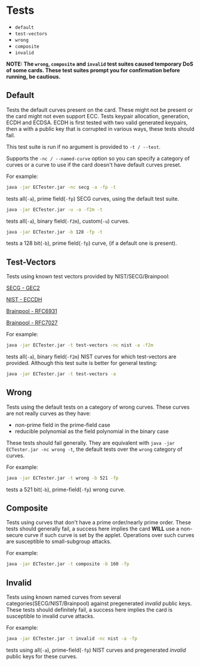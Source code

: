 # Tests

 - `default`
 - `test-vectors`
 - `wrong`
 - `composite`
 - `invalid`
 
**NOTE: The `wrong`, `composite` and `invalid` test suites caused temporary DoS of some cards. These test suites prompt you for
confirmation before running, be cautious.**

## Default
Tests the default curves present on the card. These might not be present or the card might not even support ECC.
Tests keypair allocation, generation, ECDH and ECDSA. ECDH is first tested with two valid generated keypairs, then a with a
public key that is corrupted in various ways, these tests should fail.

This test suite is run if no argument is provided to `-t / --test`.

Supports the `-nc / --named-curve` option so you can specify a category of curves or a curve to use if the card doesn't
have default curves preset.

For example:
```bash
java -jar ECTester.jar -nc secg -a -fp -t
```
tests all(`-a`), prime field(`-fp`) SECG curves, using the default test suite.

```bash
java -jar ECTester.jar -u -a -f2m -t
```
tests all(`-a`), binary field(`-f2m`), custom(`-u`) curves.

```bash
java -jar ECTester.jar -b 128 -fp -t
```
tests a 128 bit(`-b`), prime field(`-fp`) curve, (if a default one is present).

## Test-Vectors
Tests using known test vectors provided by NIST/SECG/Brainpool:

[SECG - GEC2](http://read.pudn.com/downloads168/doc/772358/TestVectorsforSEC%201-gec2.pdf)

[NIST - ECCDH](http://csrc.nist.gov/groups/STM/cavp/component-testing.html#ECCCDH)

[Brainpool - RFC6931](https://tools.ietf.org/html/rfc6932#appendix-A.1)

[Brainpool - RFC7027](https://tools.ietf.org/html/rfc7027#appendix-A)

For example:
```bash
java -jar ECTester.jar -t test-vectors -nc nist -a -f2m
```
tests all(`-a`), binary field(`-f2m`) NIST curves for which test-vectors are provided. Although this test suite is better for general testing:
```bash
java -jar ECTester.jar -t test-vectors -a
```
## Wrong
Tests using the default tests on a category of wrong curves. These curves are not really curves as they have:
 - non-prime field in the prime-field case
 - reducible polynomial as the field polynomial in the binary case

These tests should fail generally. They are equivalent with `java -jar ECTester.jar -nc wrong -t`, the default tests over the `wrong` category
of curves.
 
For example:
```bash
java -jar ECTester.jar -t wrong -b 521 -fp
```
tests a 521 bit(`-b`), prime-field(`-fp`) wrong curve.

## Composite
Tests using curves that don't have a prime order/nearly prime order.
These tests should generally fail, a success here implies the card **WILL** use a non-secure curve if such curve is set
by the applet. Operations over such curves are susceptible to small-subgroup attacks.

For example:
```bash
java -jar ECTester.jar -t composite -b 160 -fp
```

## Invalid
Tests using known named curves from several categories(SECG/NIST/Brainpool) against pregenerated *invalid* public keys.
These tests should definitely fail, a success here implies the card is susceptible to invalid curve attacks.


For example:
```bash
java -jar ECTester.jar -t invalid -nc nist -a -fp
```
tests using all(`-a`), prime-field(`-fp`) NIST curves and pregenerated *invalid* public keys for these curves.